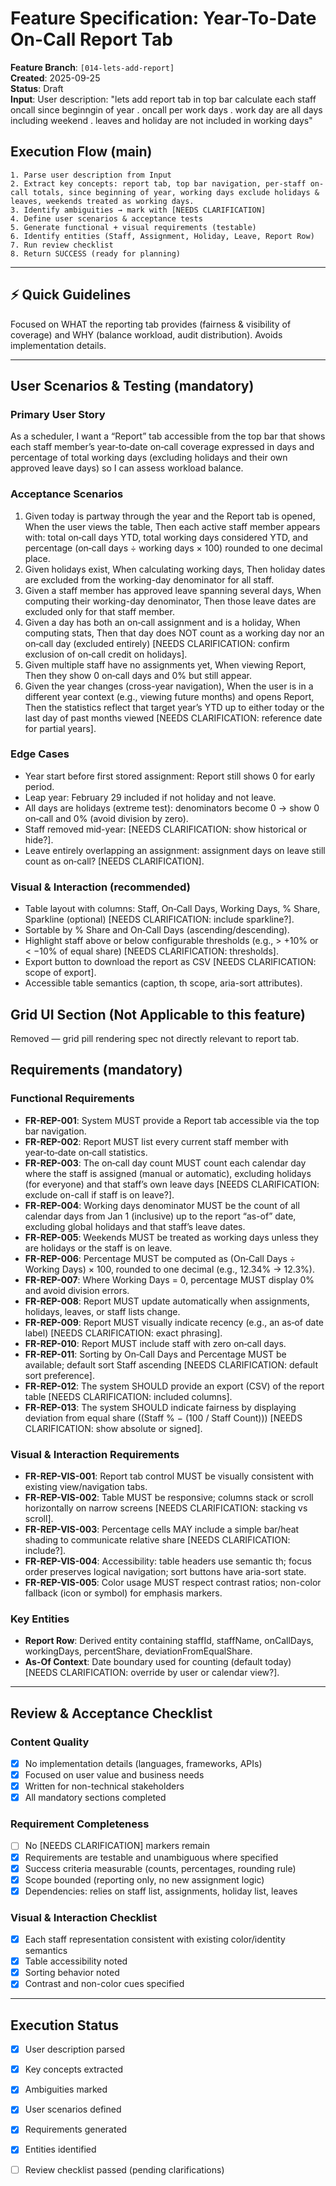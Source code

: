 # Feature Specification: Year-To-Date On-Call Report Tab

**Feature Branch**: `[014-lets-add-report]`  
**Created**: 2025-09-25  
**Status**: Draft  
**Input**: User description: "lets add report tab in top bar calculate each staff oncall since beginngin of year . oncall per work days . work day are all days including weekend . leaves and holiday are not included in working days"

## Execution Flow (main)
```
1. Parse user description from Input
2. Extract key concepts: report tab, top bar navigation, per-staff on-call totals, since beginning of year, working days exclude holidays & leaves, weekends treated as working days.
3. Identify ambiguities → mark with [NEEDS CLARIFICATION]
4. Define user scenarios & acceptance tests
5. Generate functional + visual requirements (testable)
6. Identify entities (Staff, Assignment, Holiday, Leave, Report Row)
7. Run review checklist
8. Return SUCCESS (ready for planning)
```

---

## ⚡ Quick Guidelines
Focused on WHAT the reporting tab provides (fairness & visibility of coverage) and WHY (balance workload, audit distribution). Avoids implementation details.

---

## User Scenarios & Testing (mandatory)

### Primary User Story
As a scheduler, I want a “Report” tab accessible from the top bar that shows each staff member’s year‑to‑date on‑call coverage expressed in days and percentage of total working days (excluding holidays and their own approved leave days) so I can assess workload balance.

### Acceptance Scenarios
1. Given today is partway through the year and the Report tab is opened, When the user views the table, Then each active staff member appears with: total on‑call days YTD, total working days considered YTD, and percentage (on‑call days ÷ working days × 100) rounded to one decimal place.
2. Given holidays exist, When calculating working days, Then holiday dates are excluded from the working-day denominator for all staff.
3. Given a staff member has approved leave spanning several days, When computing their working-day denominator, Then those leave dates are excluded only for that staff member.
4. Given a day has both an on‑call assignment and is a holiday, When computing stats, Then that day does NOT count as a working day nor an on‑call day (excluded entirely) [NEEDS CLARIFICATION: confirm exclusion of on‑call credit on holidays].
5. Given multiple staff have no assignments yet, When viewing Report, Then they show 0 on‑call days and 0% but still appear.
6. Given the year changes (cross-year navigation), When the user is in a different year context (e.g., viewing future months) and opens Report, Then the statistics reflect that target year’s YTD up to either today or the last day of past months viewed [NEEDS CLARIFICATION: reference date for partial years].

### Edge Cases
- Year start before first stored assignment: Report still shows 0 for early period.
- Leap year: February 29 included if not holiday and not leave.
- All days are holidays (extreme test): denominators become 0 → show 0 on‑call and 0% (avoid division by zero).
- Staff removed mid-year: [NEEDS CLARIFICATION: show historical or hide?].
- Leave entirely overlapping an assignment: assignment days on leave still count as on‑call? [NEEDS CLARIFICATION].

### Visual & Interaction (recommended)
- Table layout with columns: Staff, On‑Call Days, Working Days, % Share, Sparkline (optional) [NEEDS CLARIFICATION: include sparkline?].
- Sortable by % Share and On‑Call Days (ascending/descending).
- Highlight staff above or below configurable thresholds (e.g., > +10% or < −10% of equal share) [NEEDS CLARIFICATION: thresholds].
- Export button to download the report as CSV [NEEDS CLARIFICATION: scope of export].
- Accessible table semantics (caption, th scope, aria-sort attributes).

## Grid UI Section (Not Applicable to this feature)
Removed — grid pill rendering spec not directly relevant to report tab.

## Requirements (mandatory)

### Functional Requirements
- **FR-REP-001**: System MUST provide a Report tab accessible via the top bar navigation.
- **FR-REP-002**: Report MUST list every current staff member with year‑to‑date on‑call statistics.
- **FR-REP-003**: The on‑call day count MUST count each calendar day where the staff is assigned (manual or automatic), excluding holidays (for everyone) and that staff’s own leave days [NEEDS CLARIFICATION: exclude on-call if staff is on leave?].
- **FR-REP-004**: Working days denominator MUST be the count of all calendar days from Jan 1 (inclusive) up to the report “as-of” date, excluding global holidays and that staff’s leave dates.
- **FR-REP-005**: Weekends MUST be treated as working days unless they are holidays or the staff is on leave.
- **FR-REP-006**: Percentage MUST be computed as (On‑Call Days ÷ Working Days) × 100, rounded to one decimal (e.g., 12.34% → 12.3%).
- **FR-REP-007**: Where Working Days = 0, percentage MUST display 0% and avoid division errors.
- **FR-REP-008**: Report MUST update automatically when assignments, holidays, leaves, or staff lists change.
- **FR-REP-009**: Report MUST visually indicate recency (e.g., an as‑of date label) [NEEDS CLARIFICATION: exact phrasing].
- **FR-REP-010**: Report MUST include staff with zero on‑call days.
- **FR-REP-011**: Sorting by On‑Call Days and Percentage MUST be available; default sort Staff ascending [NEEDS CLARIFICATION: default sort preference].
- **FR-REP-012**: The system SHOULD provide an export (CSV) of the report table [NEEDS CLARIFICATION: included columns].
- **FR-REP-013**: The system SHOULD indicate fairness by displaying deviation from equal share ((Staff % − (100 / Staff Count))) [NEEDS CLARIFICATION: show absolute or signed].

### Visual & Interaction Requirements
- **FR-REP-VIS-001**: Report tab control MUST be visually consistent with existing view/navigation tabs.
- **FR-REP-VIS-002**: Table MUST be responsive; columns stack or scroll horizontally on narrow screens [NEEDS CLARIFICATION: stacking vs scroll].
- **FR-REP-VIS-003**: Percentage cells MAY include a simple bar/heat shading to communicate relative share [NEEDS CLARIFICATION: include?].
- **FR-REP-VIS-004**: Accessibility: table headers use semantic th; focus order preserves logical navigation; sort buttons have aria-sort state.
- **FR-REP-VIS-005**: Color usage MUST respect contrast ratios; non-color fallback (icon or symbol) for emphasis markers.

### Key Entities
- **Report Row**: Derived entity containing staffId, staffName, onCallDays, workingDays, percentShare, deviationFromEqualShare.
- **As-Of Context**: Date boundary used for counting (default today) [NEEDS CLARIFICATION: override by user or calendar view?].

---

## Review & Acceptance Checklist

### Content Quality
- [x] No implementation details (languages, frameworks, APIs)
- [x] Focused on user value and business needs
- [x] Written for non-technical stakeholders
- [x] All mandatory sections completed

### Requirement Completeness
- [ ] No [NEEDS CLARIFICATION] markers remain
- [x] Requirements are testable and unambiguous where specified
- [x] Success criteria measurable (counts, percentages, rounding rule)
- [x] Scope bounded (reporting only, no new assignment logic)
- [x] Dependencies: relies on staff list, assignments, holiday list, leaves

### Visual & Interaction Checklist
- [x] Each staff representation consistent with existing color/identity semantics
- [x] Table accessibility noted
- [x] Sorting behavior noted
- [x] Contrast and non-color cues specified

---

## Execution Status
- [x] User description parsed
- [x] Key concepts extracted
- [x] Ambiguities marked
- [x] User scenarios defined
- [x] Requirements generated
- [x] Entities identified
- [ ] Review checklist passed (pending clarifications)

